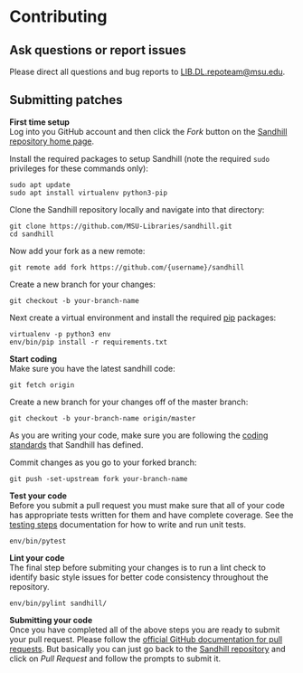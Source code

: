 Contributing
============

Ask questions or report issues
------------------------------
Please direct all questions and bug reports to <a href="mailto:LIB.DL.repoteam@msu.edu">LIB.DL.repoteam@msu.edu</a>.

Submitting patches
------------------

**First time setup**  
Log into you GitHub account and then click the *Fork* button on the [Sandhill repository home page](https://github.com/MSU-Libraries/sandhill).


Install the required packages to setup Sandhill (note the required `sudo` privileges for these commands only):
```
sudo apt update
sudo apt install virtualenv python3-pip
```

Clone the Sandhill repository locally and navigate into that directory:  
```
git clone https://github.com/MSU-Libraries/sandhill.git
cd sandhill
```

Now add your fork as a new remote:
```
git remote add fork https://github.com/{username}/sandhill
```

Create a new branch for your changes:
```
git checkout -b your-branch-name
```

Next create a virtual environment and install the required [pip](https://pip.pypa.io/en/stable/quickstart/) packages:
```
virtualenv -p python3 env
env/bin/pip install -r requirements.txt
```

**Start coding**  
Make sure you have the latest sandhill code:
```
git fetch origin
```

Create a new branch for your changes off of the master branch:
```
git checkout -b your-branch-name origin/master
```
As you are writing your code, make sure you are following the [coding standards](docs/CODE_STANDARDS.md)
that Sandhill has defined.

Commit changes as you go to your forked branch:
```
git push -set-upstream fork your-branch-name
```

**Test your code**  
Before you submit a pull request you must make sure that all of your code has appropriate
tests written for them and have complete coverage. See the [testing steps](docs/DEV_GUIDE.md#testing)
documentation for how to write and run unit tests.

```
env/bin/pytest
```

**Lint your code**  
The final step before submiting your changes is to run a lint check to identify basic style issues
for better code consistency throughout the repository.

```
env/bin/pylint sandhill/
```

**Submitting your code**  
Once you have completed all of the above steps you are ready to submit your pull request. Please follow
the [official GitHub documentation for pull requests](https://docs.github.com/en/github/collaborating-with-issues-and-pull-requests/creating-a-pull-request).
But basically you can just go back to the [Sandhill repository](https://github.com/MSU-Libraries/sandhill.git) and click on
*Pull Request* and follow the prompts to submit it.
